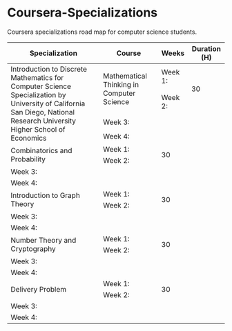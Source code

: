 # Coursera-Specializations
Coursera specializations road map for computer science students.

<table>
  <thead>
    <tr> <th>Specialization</th> <th>Course</th> <th>Weeks</th> <th>Duration (H)</th> </tr>
  </thead>
  <tbody>
    <tr>
            <td rowspan=4>Introduction to Discrete Mathematics for Computer Science Specialization by University of California San Diego, National Research University Higher School of Economics
</td>
            <td rowspan=2>Mathematical Thinking in Computer Science</td>
            <td>Week 1: </td>
            <td rowspan=2>30</td>
    </tr>
    <tr>
            <td>Week 2: </td>
    </tr>
    <tr>
            <td>Week 3: </td>
    </tr>
    <tr>
            <td>Week 4: </td>
    </tr>
    <tr>
            <td rowspan=2>Combinatorics and Probability</td>
            <td>Week 1: </td>
            <td rowspan=2>30</td>
    </tr>
    <tr>
            <td>Week 2: </td>
    </tr>
    <tr>
            <td>Week 3: </td>
    </tr>
    <tr>
            <td>Week 4: </td>
    </tr>
    <tr>
            <td rowspan=2>Introduction to Graph Theory</td>
            <td>Week 1: </td>
            <td rowspan=2>30</td>
    </tr>
    <tr>
            <td>Week 2: </td>
    </tr>
    <tr>
            <td>Week 3: </td>
    </tr>
    <tr>
            <td>Week 4: </td>
    </tr>
    <tr>
            <td rowspan=2>Number Theory and Cryptography</td>
            <td>Week 1: </td>
            <td rowspan=2>30</td>
    </tr>
    <tr>
            <td>Week 2: </td>
    </tr>
    <tr>
            <td>Week 3: </td>
    </tr>
    <tr>
            <td>Week 4: </td>
    </tr>
    <tr>
            <td rowspan=2>Delivery Problem</td>
            <td>Week 1: </td>
            <td rowspan=2>30</td>
    </tr>
    <tr>
            <td>Week 2: </td>
    </tr>
    <tr>
            <td>Week 3: </td>
    </tr>
    <tr>
            <td>Week 4: </td>
    </tr>
  </tbody>
</table>
